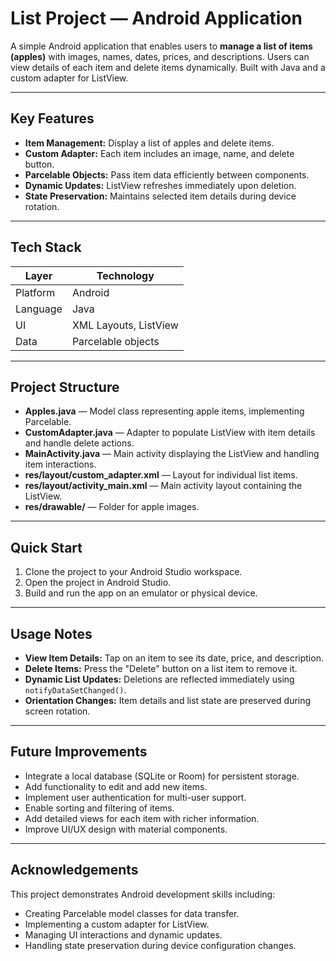 # List Project — Android Application

A simple Android application that enables users to **manage a list of items (apples)** with images, names, dates, prices, and descriptions. Users can view details of each item and delete items dynamically. Built with Java and a custom adapter for ListView.

---

## **Key Features**

- **Item Management:** Display a list of apples and delete items.
- **Custom Adapter:** Each item includes an image, name, and delete button.
- **Parcelable Objects:** Pass item data efficiently between components.
- **Dynamic Updates:** ListView refreshes immediately upon deletion.
- **State Preservation:** Maintains selected item details during device rotation.

---

## **Tech Stack**

| Layer     | Technology           |
| --------- | ------------------ |
| Platform  | Android             |
| Language  | Java                |
| UI        | XML Layouts, ListView|
| Data      | Parcelable objects  |

---

## **Project Structure**

- **Apples.java** — Model class representing apple items, implementing Parcelable.
- **CustomAdapter.java** — Adapter to populate ListView with item details and handle delete actions.
- **MainActivity.java** — Main activity displaying the ListView and handling item interactions.
- **res/layout/custom_adapter.xml** — Layout for individual list items.
- **res/layout/activity_main.xml** — Main activity layout containing the ListView.
- **res/drawable/** — Folder for apple images.

---

## **Quick Start**

1. Clone the project to your Android Studio workspace.
2. Open the project in Android Studio.
3. Build and run the app on an emulator or physical device.

---

## **Usage Notes**

- **View Item Details:** Tap on an item to see its date, price, and description.
- **Delete Items:** Press the "Delete" button on a list item to remove it.
- **Dynamic List Updates:** Deletions are reflected immediately using `notifyDataSetChanged()`.
- **Orientation Changes:** Item details and list state are preserved during screen rotation.

---

## **Future Improvements**

- Integrate a local database (SQLite or Room) for persistent storage.
- Add functionality to edit and add new items.
- Implement user authentication for multi-user support.
- Enable sorting and filtering of items.
- Add detailed views for each item with richer information.
- Improve UI/UX design with material components.

---

## **Acknowledgements**

This project demonstrates Android development skills including:

- Creating Parcelable model classes for data transfer.
- Implementing a custom adapter for ListView.
- Managing UI interactions and dynamic updates.
- Handling state preservation during device configuration changes.


